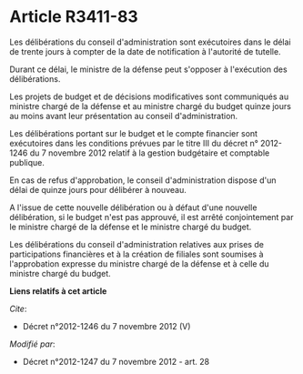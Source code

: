 # Article R3411-83

Les délibérations du conseil d'administration sont exécutoires dans le délai de trente jours à compter de la date de
notification à l'autorité de tutelle. 

Durant ce délai, le ministre de la défense peut s'opposer à l'exécution des délibérations. 

Les projets de budget et de décisions modificatives sont communiqués au ministre chargé de la défense et au ministre chargé
du budget quinze jours au moins avant leur présentation au conseil d'administration. 

Les délibérations portant sur le budget et le compte financier sont exécutoires dans les conditions prévues par le titre III
du décret n° 2012-1246 du 7 novembre 2012 relatif à la gestion budgétaire et comptable publique. 

En cas de refus d'approbation, le conseil d'administration dispose d'un délai de quinze jours pour délibérer à nouveau. 

A l'issue de cette nouvelle délibération ou à défaut d'une nouvelle délibération, si le budget n'est pas approuvé, il est
arrêté conjointement par le ministre chargé de la défense et le ministre chargé du budget. 

Les délibérations du conseil d'administration relatives aux prises de participations financières et à la création de filiales
sont soumises à l'approbation expresse du ministre chargé de la défense et à celle du ministre chargé du budget.

**Liens relatifs à cet article**

_Cite_:

  - Décret n°2012-1246 du 7 novembre 2012 (V)

_Modifié par_:

  - Décret n°2012-1247 du 7 novembre 2012 - art. 28
